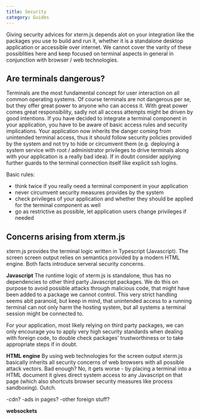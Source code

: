```yaml
---
title: Security
category: Guides
---
```


Giving security advices for xterm.js depends alot on your integration like the packages you use to build and run it, whether it is a standalone desktop application or accessible over internet. We cannot cover the varity of these possiblities here and keep focused on terminal aspects in general in conjunction with browser / web technologies.

## Are terminals dangerous?

Terminals are the most fundamental concept for user interaction on all common operating systems. Of course terminals are not dangerous per se, but they offer great power to anyone who can access it. With great power comes great responsibility, sadly not all access attempts might be driven by good intentions. If you have decided to integrate a terminal component in your application, you have to be aware of basic access rules and security implications. Your application now inherits the danger coming from unintended terminal access, thus it should follow security policies provided by the system and not try to hide or circumvent them (e.g. deploying a system service with root / administrator privileges to drive terminals along with your application is a really bad idea). If in doubt consider applying further guards to the terminal connection itself like explicit ssh logins.

Basic rules:
- think twice if you really need a terminal component in your application
- never circumvent security measures provides by the system
- check privileges of your application and whether they should be applied for the terminal component as well
- go as restrictive as possible, let application users change privileges if needed

## Concerns arising from xterm.js

xterm.js provides the terminal logic written in Typescript (Javascript). The screen screen output relies on semantics provided by a modern HTML engine. Both facts introduce serveral security concerns.

**Javascript**
The runtime logic of xterm.js is standalone, thus has no dependencies to other third party Javascript packages. We do this on purpose to avoid possible attacks through malicious code, that might have been added to a package we cannot control. This very strict handling seems abit paranoid, but keep in mind, that unintended access to a running terminal can not only harm the hosting system, but all systems a terminal session might be connected to.

For your application, most likely relying on third party packages, we can only encourage you to apply very high security standards when dealing with foreign code, to double check packages' trustworthiness or to take appropriate steps if in doubt.

**HTML engine**
By using web technologies for the screen output xterm.js basically inherits all security concerns of web browsers with all possible attack vectors. Bad enough? No, it gets worse - by placing a terminal into a HTML document it gives direct system access to any Javascript on that page (which also shortcuts browser security measures like process sandboxing). Outch.


-cdn?
-ads in pages?
-other foreign stuff?

**websockets**

